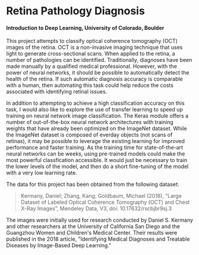 # Retina Pathology Diagnosis
#### Introduction to Deep Learning, University of Colorado, Boulder

This project attempts to classify optical coherence tomography (OCT) images of the retina.  OCT is a non-invasive imaging technique that uses light to generate cross-sectional scans.  When applied to the retina, a number of pathologies can be identified.  Traditionally, diagnoses have been made manually by a qualified medical professional.  However, with the power of neural networks, it should be possible to automatically detect the health of the retina.  If such automatic diagnosis accuracy is comparable with a human, then automating this task could help reduce the costs associated with identifying retinal issues.   

In addition to attempting to achieve a high classification accuracy on this task, I would also like to explore the use of transfer learning to speed up training on neural network image classification.  The Keras module offers a number of out-of-the-box neural network architectures with training weights that have already been optimized on the ImageNet dataset.  While the ImageNet dataset is composed of everday objects (not scans of retinas), it may be possible to leverage the existing learning for improved performance and faster training.  As the training time for state-of-the-art neural networks can be weeks, using pre-trained models could make the most powerful classfication accessible.  It would just be necessary to train the lower levels of the model, and then do a short fine-tuning of the model with a very low learning rate.  

The data for this project has been obtained from the following dataset:
> Kermany, Daniel; Zhang, Kang; Goldbaum, Michael (2018), “Large Dataset of Labeled Optical Coherence Tomography (OCT) and Chest X-Ray Images”, Mendeley Data, V3, doi: 10.17632/rscbjbr9sj.3

The images were initially used for research conducted by Daniel S. Kermany and other researchers at the University of California San Diego and the Guangzhou Women and Children's Medical Center.  Their results were published in the 2018 article, "Identifying Medical Diagnoses and Treatable Diseases by Image-Based Deep Learning."
